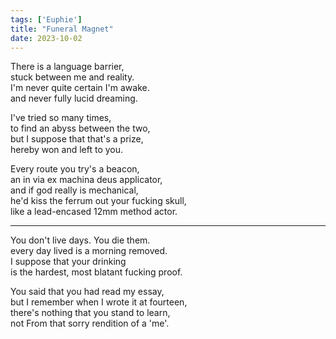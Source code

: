 ```yaml
---
tags: ['Euphie']
title: "Funeral Magnet"
date: 2023-10-02
---
```


There is a language barrier,  
stuck between me and reality.  
I'm never quite certain I'm awake.  
and never fully lucid dreaming.

I've tried so many times,  
to find an abyss between the two,  
but I suppose that that's a prize,  
hereby won and left to you.

Every route you try's a beacon,  
an in via ex machina deus applicator,  
and if god really is mechanical,  
he'd kiss the ferrum out your fucking skull,  
like a lead-encased 12mm method actor.

---

You don't live days. You die them.  
every day lived is a morning removed.  
I suppose that your drinking  
is the hardest, most blatant fucking proof.

You said that you had read my essay,  
but I remember when I wrote it at fourteen,  
there's nothing that you stand to learn,  
not From that sorry rendition of a 'me'.
